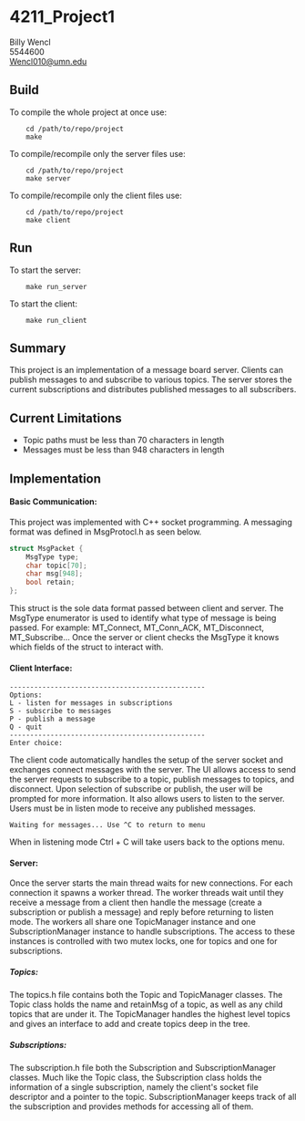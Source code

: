 # 4211_Project1
Billy Wencl  
5544600  
Wencl010@umn.edu  
  
  
## Build
To compile the whole project at once use: 
```
    cd /path/to/repo/project
    make
```
  
To compile/recompile only the server files use:
```
    cd /path/to/repo/project
    make server
```
  
To compile/recompile only the client files use:
```
    cd /path/to/repo/project
    make client
```

## Run
To start the server:
```
    make run_server
```

To start the client:
```
    make run_client
```
## Summary
This project is an implementation of a message board server. Clients can publish messages to and subscribe to various topics.  The server stores the current subscriptions and distributes published messages to all subscribers. 

## Current Limitations
- Topic paths must be less than 70 characters in length
- Messages must be less than 948 characters in length

## Implementation
#### Basic Communication:
This project was implemented with C++ socket programming. A messaging format was defined in MsgProtocl.h as seen below.
```c++
struct MsgPacket {
    MsgType type;
    char topic[70];
    char msg[948];
    bool retain;
};
```
This struct is the sole data format passed between client and server. The MsgType enumerator is used to identify what type of message is being passed. For example: MT_Connect, MT_Conn_ACK, MT_Disconnect, MT_Subscribe... Once the server or client checks the MsgType it knows which fields of the struct to interact with.  
  
#### Client Interface:
```
------------------------------------------------
Options: 
L - listen for messages in subscriptions
S - subscribe to messages
P - publish a message
Q - quit
------------------------------------------------
Enter choice:
```
The client code automatically handles the setup of the server socket and exchanges connect messages with the server. The UI allows access to send the server requests to subscribe to a topic, publish messages to topics, and disconnect. Upon selection of subscribe or publish, the user will be prompted for more information. It also allows users to listen to the server. Users must be in listen mode to receive any published messages.
```
Waiting for messages... Use ^C to return to menu
```
When in listening mode Ctrl + C will take users back to the options menu.
#### Server:
Once the server starts the main thread waits for new connections. For each connection it spawns a worker thread. The worker threads wait until they receive a message from a client then handle the message (create a subscription or publish a message) and reply before returning to listen mode. The workers all share one TopicManager instance and one SubscriptionManager instance to handle subscriptions. The access to these instances is controlled with two mutex locks, one for topics and one for subscriptions. 
##### Topics:
The topics.h file contains both the Topic and TopicManager classes. The Topic class holds the name and retainMsg of a topic, as well as any child topics that are under it. The TopicManager handles the highest level topics and gives an interface to add and create topics deep in the tree.
##### Subscriptions:
The subscription.h file both the Subscription and SubscriptionManager classes. Much like the Topic class, the Subscription class holds the information of a single subscription, namely the client's socket file descriptor and a pointer to the topic. SubscriptionManager keeps track of all the subscription and provides methods for accessing all of them.

